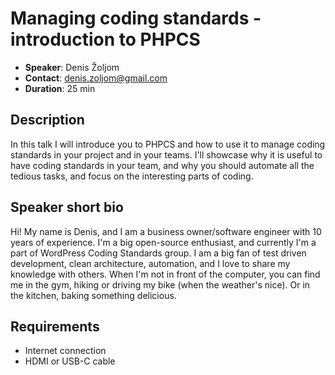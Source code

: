 # Managing coding standards - introduction to PHPCS

- __Speaker__: Denis Žoljom
- __Contact__: denis.zoljom@gmail.com
- __Duration__: 25 min

## Description

In this talk I will introduce you to PHPCS and how to use it to manage coding standards in your project and in your teams.
I'll showcase why it is useful to have coding standards in your team, and why you should automate all the tedious tasks, and focus on the interesting parts of coding.

## Speaker short bio

Hi! My name is Denis, and I am a business owner/software engineer with 10 years of experience. I'm a big open-source enthusiast, and currently I'm a part of WordPress Coding Standards group. I am a big fan of test driven development, clean architecture, automation, and I love to share my knowledge with others.
When I'm not in front of the computer, you can find me in the gym, hiking or driving my bike (when the weather's nice). Or in the kitchen, baking something delicious.

## Requirements
- Internet connection
- HDMI or USB-C cable
